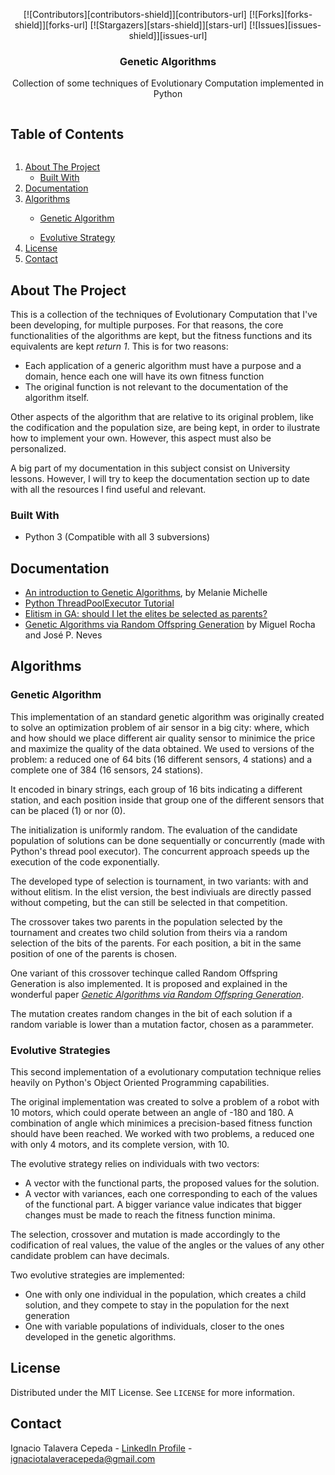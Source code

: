 <!--
*** Thanks for checking out the Best-README-Template. If you have a suggestion
*** that would make this better, please fork the GeneticAlgorithms and create a pull request
*** or simply open an issue with the tag "enhancement".
*** Thanks again! Now go create something AMAZING! :D
***
***
***
*** To avoid retyping too much info. Do a search and replace for the following:
*** ignacioct, GeneticAlgorithms_name, twitter_handle, email, project_title, project_description
-->



<!-- PROJECT SHIELDS -->
<!--
*** I'm using markdown "reference style" links for readability.
*** Reference links are enclosed in brackets [ ] instead of parentheses ( ).
*** See the bottom of this document for the declaration of the reference variables
*** for contributors-url, forks-url, etc. This is an optional, concise syntax you may use.
*** https://www.markdownguide.org/basic-syntax/#reference-style-links
-->
<p align="center">
[![Contributors][contributors-shield]][contributors-url]
[![Forks][forks-shield]][forks-url]
[![Stargazers][stars-shield]][stars-url]
[![Issues][issues-shield]][issues-url]



<!-- PROJECT LOGO -->
<br />

  <a href="https://github.com/ignacioct/GeneticAlgorithms">
  </a>

  <h3 align="center">Genetic Algorithms </h3>

  <p align="center">
    Collection of some techniques of Evolutionary Computation implemented in Python
    <br />
  </p>
</p>



<!-- TABLE OF CONTENTS -->
  <summary><h2 style="display: inline-block">Table of Contents</h2></summary>
  <ol>
    <li>
      <a href="#about-the-project">About The Project</a>
      <ul>
        <li><a href="#built-with">Built With</a></li>
      </ul>
    </li>
    <li><a href="#documentation">Documentation</a></li>
    <li><a href="#algorithms">Algorithms</a></li>
      <ul>
        <li><a href="#genetic-algorithms">Genetic Algorithm</a></li>
      </ul>
      <ul>
        <li><a href="#evolutive-strategies">Evolutive Strategy</a></li>
      </ul>
    <li><a href="#license">License</a></li>
    <li><a href="#contact">Contact</a></li>
  </ol>




<!-- ABOUT THE PROJECT -->
## About The Project

This is a collection of the techniques of Evolutionary Computation that I've been developing, for multiple purposes. For that reasons, the core functionalities of the algorithms are kept, but the fitness functions and its equivalents are kept *return 1*. This is for two reasons:
* Each application of a generic algorithm must have a purpose and a domain, hence each one will have its own fitness function
* The original function is not relevant to the documentation of the algorithm itself.

Other aspects of the algorithm that are relative to its original problem, like the codification and the population size, are being kept, in order to ilustrate how to implement your own. However, this aspect must also be personalized. 

A big part of my documentation in this subject consist on University lessons. However, I will try to keep the documentation section up to date with all the resources I find useful and relevant.


### Built With

* Python 3 (Compatible with all 3 subversions)

<!-- GETTING STARTED -->
## Documentation

* [An introduction to Genetic Algorithms](https://mitpress.mit.edu/books/introduction-genetic-algorithms), by Melanie Michelle
* [Python ThreadPoolExecutor Tutorial](https://tutorialedge.net/python/concurrency/python-threadpoolexecutor-tutorial/)
* [Elitism in GA: should I let the elites be selected as parents?](https://stackoverflow.com/questions/14622342/elitism-in-ga-should-i-let-the-elites-be-selected-as-parents)
* [Genetic Algorithms via Random Offspring Generation](http://citeseerx.ist.psu.edu/viewdoc/download?doi=10.1.1.106.8662&rep=rep1&type=pdf) by Miguel Rocha and José P. Neves


## Algorithms
### Genetic Algorithm

This implementation of an standard genetic algorithm was originally created to solve an optimization problem of air sensor in a big city: where, which and how should we place different air quality sensor to minimice the price and maximize the quality of the data obtained. We used to versions of the problem: a reduced one of 64 bits (16 different sensors, 4 stations) and a complete one of 384 (16 sensors, 24 stations). 

It encoded in binary strings, each group of 16 bits indicating a different station, and each position inside that group one of the different sensors that can be placed (1) or nor (0).

The initialization is uniformly random. The evaluation of the candidate population of solutions can be done sequentially or concurrently (made with Python's thread pool executor). The concurrent approach speeds up the execution of the code exponentially.

The developed type of selection is tournament, in two variants: with and without elitism. In the elist version, the best indiviuals are directly passed without competing, but the can still be selected in that competition.

The crossover takes two parents in the population selected by the tournament and creates two child solution from theirs via a random selection of the bits of the parents. For each position, a bit in the same position of one of the parents is chosen. 

One variant of this crossover techinque called Random Offspring Generation is also implemented. It is proposed and explained in the wonderful paper [*Genetic Algorithms via Random Offspring Generation*](http://citeseerx.ist.psu.edu/viewdoc/download?doi=10.1.1.106.8662&rep=rep1&type=pdf). 

The mutation creates random changes in the bit of each solution if a random variable is lower than a mutation factor, chosen as a parammeter.

### Evolutive Strategies

This second implementation of a evolutionary computation technique relies heavily on Python's Object Oriented Programming capabilities. 

The original implementation was created to solve a problem of a robot with 10 motors, which could operate between an angle of -180 and 180. A combination of angle which minimices a precision-based fitness function should have been reached. We worked with two problems, a reduced one with only 4 motors, and its complete version, with 10. 

The evolutive strategy relies on individuals with two vectors:
* A vector with the functional parts, the proposed values for the solution.
* A vector with variances, each one corresponding to each of the values of the functional part. A bigger variance value indicates that bigger changes must be made to reach the fitness function minima. 

The selection, crossover and mutation is made accordingly to the codification of real values, the value of the angles or the values of any other candidate problem can have decimals. 

Two evolutive strategies are implemented:
* One with only one individual in the population, which creates a child solution, and they compete to stay in the population for the next generation
* One with variable populations of individuals, closer to the ones developed in the genetic algorithms. 


<!-- LICENSE -->
## License

Distributed under the MIT License. See `LICENSE` for more information.

<!-- CONTACT -->
## Contact

Ignacio Talavera Cepeda - [LinkedIn Profile](https://www.linkedin.com/in/ignacio-talavera-cepeda/) - ignaciotalaveracepeda@gmail.com

<!-- MARKDOWN LINKS & IMAGES -->
[contributors-shield]: https://img.shields.io/github/contributors/ignacioct/GeneticAlgorithms.svg?style=for-the-badge
[contributors-url]: https://github.com/ignacioct/GeneticAlgorithms/graphs/contributors
[forks-shield]: https://img.shields.io/github/forks/ignacioct/GeneticAlgorithms.svg?style=for-the-badge
[forks-url]: https://github.com/ignacioct/GeneticAlgorithms/network/members
[stars-shield]: https://img.shields.io/github/stars/ignacioct/GeneticAlgorithms.svg?style=for-the-badge
[stars-url]: https://github.com/ignacioct/GeneticAlgorithms/stargazers
[issues-shield]: https://img.shields.io/github/issues/ignacioct/GeneticAlgorithms.svg?style=for-the-badge
[issues-url]: https://github.com/ignacioct/GeneticAlgorithms/issues
[license-shield]: https://img.shields.io/github/license/ignacioct/GeneticAlgorithms.svg?style=for-the-badge
[license-url]: https://github.com/ignacioct/GeneticAlgorithms/blob/master/LICENSE.txt
[linkedin-shield]: https://img.shields.io/badge/-LinkedIn-black.svg?style=for-the-badge&logo=linkedin&colorB=555
[linkedin-url]: https://linkedin.com/in/ignacioct
